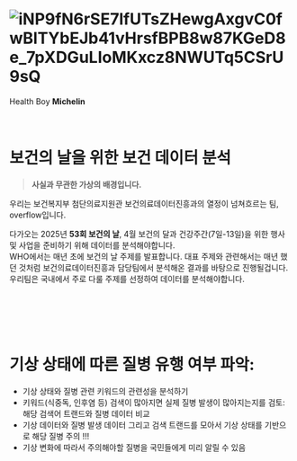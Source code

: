 # ![iNP9fN6rSE7lfUTsZHewgAxgvC0fwBlTYbEJb41vHrsfBPB8w87KGeD8e_7pXDGuLIoMKxcz8NWUTq5CSrU9sQ](https://github.com/user-attachments/assets/204999dc-7391-47a2-ae2a-d6ceef783802)
Health Boy **Michelin**

<br>

# 보건의 날을 위한 보건 데이터 분석
> **사실과 무관한 가상의 배경입니다.**

우리는 보건복지부 첨단의료지원관 보건의료데이터진흥과의 열정이 넘쳐흐르는 팀, overflow입니다.

다가오는 2025년 **53회 보건의 날**, 4월 보건의 달과 건강주간(7일-13일)을 위한 행사 및 사업을 준비하기 위해 데이터를 분석해야합니다.  
WHO에서는 매년 초에 보건의 날 주제를 발표합니다. 대표 주제와 관련해서는 매년 했던 것처럼 보건의료데이터진흥과 담당팀에서 분석해온 결과를 바탕으로 진행될겁니다.
우리팀은 국내에서 주로 다룰 주제를 선정하여 데이터를 분석해야합니다.

<br><br><br><br>

# 기상 상태에 따른 질병 유행 여부 파악:
- 기상 상태와 질병 관련 키워드의 관련성을 분석하기
- 키워드(식중독, 인후염 등) 검색이 많아지면 실제 질병 발생이 많아지는지를 검토: 해당 검색어 트랜드와 질병 데이터 비교
- 기상 데이터와 질병 발생 데이터 그리고 검색 트랜드를 모아서 기상 상태를 기반으로 해당 질병 주의 !!!
- 기상 변화에 따라서 주의해야할 질병을 국민들에게 미리 알릴 수 있음


